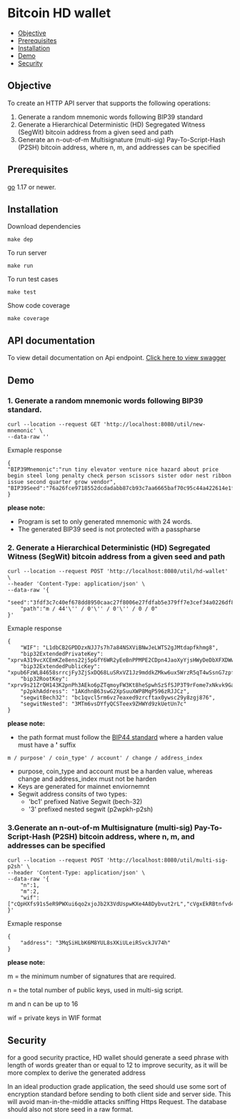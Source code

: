 # Bitcoin HD wallet
- [Objective](#objective)
- [Prerequisites](#prerequisites)
- [Installation](#installation)
- [Demo](#demo)
- [Security](#security)

## Objective
To create an HTTP API server that supports the following operations: 
1. Generate a random mnemonic words following BIP39 standard
2. Generate a Hierarchical Deterministic (HD) Segregated Witness (SegWit) bitcoin address from a given seed and path
3. Generate an n-out-of-m Multisignature (multi-sig) Pay-To-Script-Hash (P2SH) bitcoin address, where n, m, and addresses can be specified 

## Prerequisites
[go](https://golang.org/) 1.17 or newer.

## Installation
Download dependencies
```
make dep
```    
To run server
```
make run
```
To run test cases
```
make test
```
Show code coverage
```
make coverage
```

## API documentation
To view detail documentation on Api endpoint. [Click here to view swagger](https://leuhk.github.io/bitcoin-hdwallet/)

## Demo
### 1. Generate a random mnemonic words following BIP39 standard.

```
curl --location --request GET 'http://localhost:8080/util/new-mnemonic' \
--data-raw ''
```
  Exmaple response
```
{
"BIP39Mnemonic":"run tiny elevator venture nice hazard about price begin steel long penalty check person scissors sister odor nest ribbon issue second quarter grow vendor",
"BIP39Seed":"76a26fce9718552dcdadabb87cb93c7aa6665baf70c95c44a422614e1fc3cdd875efa211f1f051a753adb32fd4e8e081157a3549e9b89f7095a2e59802109f61"
}
```
**please note:**
 - Program is set to only generated mnemonic with 24 words.
 - The generated BIP39 seed is not protected with a passpharse 
### 2. Generate a Hierarchical Deterministic (HD) Segregated Witness (SegWit) bitcoin address from a given seed and path
```
curl --location --request POST 'http://localhost:8080/util/hd-wallet' \
--header 'Content-Type: application/json' \
--data-raw '{
    "seed":"3fdf3c7c40ef678dd8950caac27f8006e27fdfab5e379ff7e3cef34a0226df830a49ca85476e7873e096ca6127d365995f6f135c71c27e8efe6cd1c497f6003f",
    "path":"m / 44'\'' / 0'\'' / 0'\'' / 0 / 0"
}'
```
Exmaple response
```
{
    "WIF": "L1dbCB2GPDDzxNJJ7s7h7a84NSXViBNwJeLWTS2gJMtdapfkhmg8",
    "bip32ExtendedPrivateKey": "xprvA319vcXCEmKZe8ens22j5pGfY6WR2yEeBnPPMPE2CDpn4JaoXyYjsHWyDeDbXFXDWwuJAgbJve2772PRfVrY6jFUBj43JDbXMJ5EZQYKDhM",
    "bip32ExtendedPublicKey": "xpub6FzWL84658srrcjFy3ZjSxDQ68LuSRxVZ1Jz9mddkZMkw6ux5WrzR5qT4wSsnG7zpfQFrAeQDeoRzec8xXy5FRz8ZDewDG3NV8nDFNjYrjZ",
    "bip32RootKey": "xprv9s21ZrQH143K2pnPh3AEko6pZTqmoyFW3Kt8heSpwhSzSfSJP3T9rFome7xNkvk9GaW7M91QEvkbP22z6HwhvFqTtuisH5hHPTu5xDBQRkG",
    "p2pkhAddress": "1AKdhnB63swG2XpSuuXWP8MqP596zRJJCz",
    "segwitBech32": "bc1qvcl5rm6vz7eaxed9zrcftax0ywsc29y8zgj876",
    "segwitNested": "3MTm6vsDYfyQCSTeex9ZHWYd9zkUetUn7c"
}
```
**please note:**
  - the path format must follow the [BIP44 standard](https://github.com/bitcoin/bips/blob/master/bip-0044.mediawiki#examples) where a harden value must have a **'** suffix
  ```
  m / purpose' / coin_type' / account' / change / address_index
  ```
  - purpose, coin_type and account must be a harden value, whereas change and address_index must not be harden
  - Keys are generated for mainnet enviornemnt 
  - Segwit address consits of two types:
    - 'bc1' prefixed Native Segwit (bech-32)
    - '3' prefixed nested segwit (p2wpkh-p2sh)
### 3.Generate an n-out-of-m Multisignature (multi-sig) Pay-To-Script-Hash (P2SH) bitcoin address, where n, m, and addresses can be specified

```
curl --location --request POST 'http://localhost:8080/util/multi-sig-p2sh' \
--header 'Content-Type: application/json' \
--data-raw '{
    "n":1,
    "m":2,
    "wif":["cQpHXfs91s5eR9PWXui6qo2xjoJb2X3VdUspwKXe4A8Dybvut2rL","cVgxEkRBtnfvd41ssd4PCsiemahAHidFrLWYoDBMNojUeME8dojZ"]
}'

```
Exmaple response
```
{
    "address": "3MqSiHLbK6M8YUL8sXKiULeiRSvckJV74h"
}
```
**please note:**

m = the minimum number of signatures that are required.

n = the total number of public keys, used in multi-sig script.

m and n can be up to 16

wif = private keys in WIF format

## Security 
for a good security practice, HD wallet should generate a seed phrase with length of words greater than or equal to 12 to improve security, as it will be more complex to derive the generated address

In an ideal production grade application, the seed should use some sort of encryption standard before sending to both client side and server side. This will avoid man-in-the-middle attacks sniffing Https Request.
The database should also not store seed in a raw format.
    